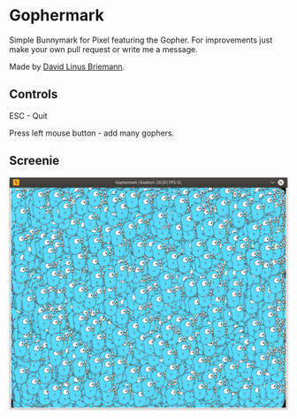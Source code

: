 # Gophermark

Simple Bunnymark for Pixel featuring the Gopher. For improvements just make your own pull request or write me a message.

Made by [David Linus Briemann](https://github.com/dbriemann/).

## Controls

ESC - Quit

Press left mouse button - add many gophers.

## Screenie

![screenshot](screen.jpg)